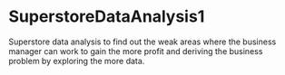# SuperstoreDataAnalysis1
Superstore data analysis to find out the weak areas where the business manager can work  to gain the more profit and deriving the business problem by exploring the more data.
